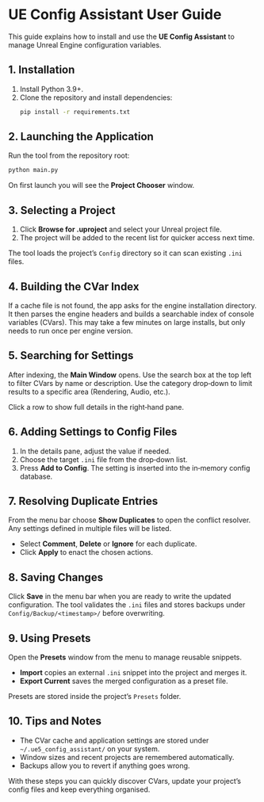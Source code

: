 # UE Config Assistant User Guide

This guide explains how to install and use the **UE Config Assistant** to manage Unreal Engine configuration variables.

## 1. Installation

1. Install Python 3.9+.
2. Clone the repository and install dependencies:
   ```bash
   pip install -r requirements.txt
   ```

## 2. Launching the Application

Run the tool from the repository root:
```bash
python main.py
```

On first launch you will see the **Project Chooser** window.

## 3. Selecting a Project

1. Click **Browse for .uproject** and select your Unreal project file.
2. The project will be added to the recent list for quicker access next time.

The tool loads the project’s `Config` directory so it can scan existing `.ini` files.

## 4. Building the CVar Index

If a cache file is not found, the app asks for the engine installation directory.
It then parses the engine headers and builds a searchable index of console variables (CVars).
This may take a few minutes on large installs, but only needs to run once per engine version.

## 5. Searching for Settings

After indexing, the **Main Window** opens. Use the search box at the top left to
filter CVars by name or description. Use the category drop‑down to limit results
to a specific area (Rendering, Audio, etc.).

Click a row to show full details in the right‑hand pane.

## 6. Adding Settings to Config Files

1. In the details pane, adjust the value if needed.
2. Choose the target `.ini` file from the drop‑down list.
3. Press **Add to Config**. The setting is inserted into the in‑memory config database.

## 7. Resolving Duplicate Entries

From the menu bar choose **Show Duplicates** to open the conflict resolver. Any
settings defined in multiple files will be listed.

* Select **Comment**, **Delete** or **Ignore** for each duplicate.
* Click **Apply** to enact the chosen actions.

## 8. Saving Changes

Click **Save** in the menu bar when you are ready to write the updated
configuration. The tool validates the `.ini` files and stores backups under
`Config/Backup/<timestamp>/` before overwriting.

## 9. Using Presets

Open the **Presets** window from the menu to manage reusable snippets.

* **Import** copies an external `.ini` snippet into the project and merges it.
* **Export Current** saves the merged configuration as a preset file.

Presets are stored inside the project’s `Presets` folder.

## 10. Tips and Notes

* The CVar cache and application settings are stored under
  `~/.ue5_config_assistant/` on your system.
* Window sizes and recent projects are remembered automatically.
* Backups allow you to revert if anything goes wrong.

With these steps you can quickly discover CVars, update your project’s config
files and keep everything organised.
